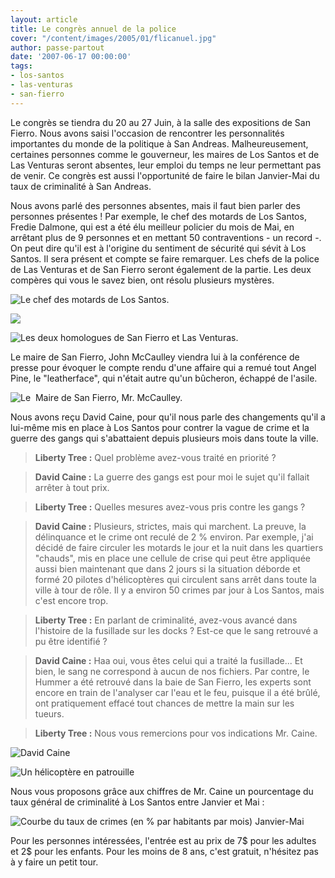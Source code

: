 ```yaml
---
layout: article
title: Le congrès annuel de la police
cover: "/content/images/2005/01/flicanuel.jpg"
author: passe-partout
date: '2007-06-17 00:00:00'
tags:
- los-santos
- las-venturas
- san-fierro
---
```


Le congrès se tiendra du 20 au 27 Juin, à la salle des expositions de San Fierro. Nous avons saisi l'occasion de rencontrer les personnalités importantes du monde de la politique à San Andreas. Malheureusement, certaines personnes comme le gouverneur, les maires de Los Santos et de Las Venturas seront absentes, leur emploi du temps ne leur permettant pas de venir. Ce congrès est aussi l'opportunité de faire le bilan Janvier-Mai du taux de criminalité à San Andreas.

Nous avons parlé des personnes absentes, mais il faut bien parler des personnes présentes ! Par exemple, le chef des motards de Los Santos, Fredie Dalmone, qui est a été élu meilleur policier du mois de Mai, en arrêtant plus de 9 personnes et en mettant 50 contraventions - un record -. On peut dire qu'il est à l'origine du sentiment de sécurité qui sévit à Los Santos. Il sera présent et compte se faire remarquer. Les chefs de la police de Las Venturas et de San Fierro seront également de la partie. Les deux compères qui vous le savez bien, ont résolu plusieurs mystères.

![Le chef des motards de Los Santos.](  /content/images/2005/01/flicanuel1.jpg)

![](  /content/images/2005/01/flicanuel3.jpg)

![Les deux homologues de San Fierro et Las Venturas.](  /content/images/2005/01/flicanuel4.jpg)

Le maire de San Fierro, John McCaulley viendra lui à la conférence de presse pour évoquer le compte rendu d'une affaire qui a remué tout Angel Pine, le "leatherface", qui n'était autre qu'un bûcheron, échappé de l'asile.

![Le  Maire de San Fierro, Mr. McCaulley.](  /content/images/2005/01/flicanuel2.jpg)

Nous avons reçu David Caine, pour qu'il nous parle des changements qu'il a lui-même mis en place à Los Santos pour contrer la vague de crime et la guerre des gangs qui s'abattaient depuis plusieurs mois dans toute la ville.

> **Liberty Tree :** Quel problème avez-vous traité en priorité ?

> **David Caine :** La guerre des gangs est pour moi le sujet qu'il fallait arrêter à tout prix.

> **Liberty Tree :** Quelles mesures avez-vous pris contre les gangs ?

> **David Caine :** Plusieurs, strictes, mais qui marchent. La preuve, la délinquance et le crime ont reculé de 2 % environ. Par exemple, j'ai décidé de faire circuler les motards le jour et la nuit dans les quartiers "chauds", mis en place une cellule de crise qui peut être appliquée aussi bien maintenant que dans 2 jours si la situation déborde et formé 20 pilotes d'hélicoptères qui circulent sans arrêt dans toute la ville à tour de rôle. Il y a environ 50 crimes par jour à Los Santos, mais c'est encore trop.

> **Liberty Tree :** En parlant de criminalité, avez-vous avancé dans l'histoire de la fusillade sur les docks ? Est-ce que le sang retrouvé a pu être identifié ?

> **David Caine :** Haa oui, vous êtes celui qui a traité la fusillade... Et bien, le sang ne correspond à aucun de nos fichiers. Par contre, le Hummer a été retrouvé dans la baie de San Fierro, les experts sont encore en train de l'analyser car l'eau et le feu, puisque il a été brûlé, ont pratiquement effacé tout chances de mettre la main sur les tueurs.

> **Liberty Tree :** Nous vous remercions pour vos indications Mr. Caine.

![David Caine](  /content/images/2005/01/flicanuel5.jpg)

![Un hélicoptère en patrouille](  /content/images/2005/01/flicanuel6.jpg)

Nous vous proposons grâce aux chiffres de Mr. Caine un pourcentage du taux général de criminalité à Los Santos entre Janvier et Mai :

![Courbe du taux de crimes (en % par habitants par mois) Janvier-Mai](  /content/images/2005/01/courbeannuel.jpg)

Pour les personnes intéressées, l'entrée est au prix de 7$ pour les adultes et 2$ pour les enfants. Pour les moins de 8 ans, c'est gratuit, n'hésitez pas à y faire un petit tour.

<!--kg-card-end: markdown-->
